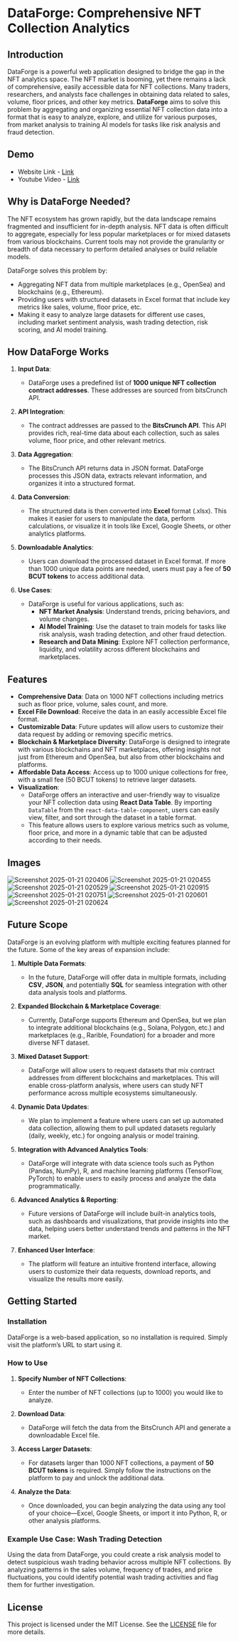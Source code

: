 # DataForge: Comprehensive NFT Collection Analytics

## Introduction

DataForge is a powerful web application designed to bridge the gap in the NFT analytics space. The NFT market is booming, yet there remains a lack of comprehensive, easily accessible data for NFT collections. Many traders, researchers, and analysts face challenges in obtaining data related to sales, volume, floor prices, and other key metrics. **DataForge** aims to solve this problem by aggregating and organizing essential NFT collection data into a format that is easy to analyze, explore, and utilize for various purposes, from market analysis to training AI models for tasks like risk analysis and fraud detection.

## Demo

   - Website Link - [Link](https://dataforge-xnfw.onrender.com/)
   - Youtube Video - [Link](https://youtu.be/M_fNwulVszY)


## Why is DataForge Needed?

The NFT ecosystem has grown rapidly, but the data landscape remains fragmented and insufficient for in-depth analysis. NFT data is often difficult to aggregate, especially for less popular marketplaces or for mixed datasets from various blockchains. Current tools may not provide the granularity or breadth of data necessary to perform detailed analyses or build reliable models. 

DataForge solves this problem by:

- Aggregating NFT data from multiple marketplaces (e.g., OpenSea) and blockchains (e.g., Ethereum).
- Providing users with structured datasets in Excel format that include key metrics like sales, volume, floor price, etc.
- Making it easy to analyze large datasets for different use cases, including market sentiment analysis, wash trading detection, risk scoring, and AI model training.

## How DataForge Works

1. **Input Data**:
   - DataForge uses a predefined list of **1000 unique NFT collection contract addresses**. These addresses are sourced from bitsCrunch API.
   
2. **API Integration**:
   - The contract addresses are passed to the **BitsCrunch API**. This API provides rich, real-time data about each collection, such as sales volume, floor price, and other relevant metrics.

3. **Data Aggregation**:
   - The BitsCrunch API returns data in JSON format. DataForge processes this JSON data, extracts relevant information, and organizes it into a structured format.

4. **Data Conversion**:
   - The structured data is then converted into **Excel** format (.xlsx). This makes it easier for users to manipulate the data, perform calculations, or visualize it in tools like Excel, Google Sheets, or other analytics platforms.

5. **Downloadable Analytics**:
   - Users can download the processed dataset in Excel format. If more than 1000 unique data points are needed, users must pay a fee of **50 BCUT tokens** to access additional data.

6. **Use Cases**:
   - DataForge is useful for various applications, such as:
     - **NFT Market Analysis**: Understand trends, pricing behaviors, and volume changes.
     - **AI Model Training**: Use the dataset to train models for tasks like risk analysis, wash trading detection, and other fraud detection.
     - **Research and Data Mining**: Explore NFT collection performance, liquidity, and volatility across different blockchains and marketplaces.

## Features

- **Comprehensive Data**: Data on 1000 NFT collections including metrics such as floor price, volume, sales count, and more.
- **Excel File Download**: Receive the data in an easily accessible Excel file format.
- **Customizable Data**: Future updates will allow users to customize their data request by adding or removing specific metrics.
- **Blockchain & Marketplace Diversity**: DataForge is designed to integrate with various blockchains and NFT marketplaces, offering insights not just from Ethereum and OpenSea, but also from other blockchains and platforms.
- **Affordable Data Access**: Access up to 1000 unique collections for free, with a small fee (50 BCUT tokens) to retrieve larger datasets.
- **Visualization**: 
   - DataForge offers an interactive and user-friendly way to visualize your NFT collection data using **React Data Table**. By importing `DataTable` from the `react-data-table-component`, users can easily view, filter, and sort through the dataset in a table format.
   - This feature allows users to explore various metrics such as volume, floor price, and more in a dynamic table that can be adjusted according to their needs.

## Images 

![Screenshot 2025-01-21 020406](https://github.com/user-attachments/assets/83382acd-71d3-42e6-a7c1-847a57d9a1f0)
![Screenshot 2025-01-21 020455](https://github.com/user-attachments/assets/efb57d88-b84e-42b3-a968-cc4b2ab92d1b)
![Screenshot 2025-01-21 020529](https://github.com/user-attachments/assets/491d8eb7-9b68-4134-8c99-04f3f3027802)
![Screenshot 2025-01-21 020915](https://github.com/user-attachments/assets/06d46a94-1615-49a4-80ce-b5dcd880b75c)
![Screenshot 2025-01-21 020751](https://github.com/user-attachments/assets/e638a212-82fe-4efe-9d10-0b02331c6719)
![Screenshot 2025-01-21 020601](https://github.com/user-attachments/assets/0ae375a0-0823-4950-807e-af71984db943)
![Screenshot 2025-01-21 020624](https://github.com/user-attachments/assets/25205190-f542-4ab5-803b-18d3e2fc21eb)


## Future Scope

DataForge is an evolving platform with multiple exciting features planned for the future. Some of the key areas of expansion include:

1. **Multiple Data Formats**:
   - In the future, DataForge will offer data in multiple formats, including **CSV**, **JSON**, and potentially **SQL** for seamless integration with other data analysis tools and platforms.

2. **Expanded Blockchain & Marketplace Coverage**:
   - Currently, DataForge supports Ethereum and OpenSea, but we plan to integrate additional blockchains (e.g., Solana, Polygon, etc.) and marketplaces (e.g., Rarible, Foundation) for a broader and more diverse NFT dataset.

3. **Mixed Dataset Support**:
   - DataForge will allow users to request datasets that mix contract addresses from different blockchains and marketplaces. This will enable cross-platform analysis, where users can study NFT performance across multiple ecosystems simultaneously.

4. **Dynamic Data Updates**:
   - We plan to implement a feature where users can set up automated data collection, allowing them to pull updated datasets regularly (daily, weekly, etc.) for ongoing analysis or model training.

5. **Integration with Advanced Analytics Tools**:
   - DataForge will integrate with data science tools such as Python (Pandas, NumPy), R, and machine learning platforms (TensorFlow, PyTorch) to enable users to easily process and analyze the data programmatically.

6. **Advanced Analytics & Reporting**:
   - Future versions of DataForge will include built-in analytics tools, such as dashboards and visualizations, that provide insights into the data, helping users better understand trends and patterns in the NFT market.

7. **Enhanced User Interface**:
   - The platform will feature an intuitive frontend interface, allowing users to customize their data requests, download reports, and visualize the results more easily.

## Getting Started

### Installation

DataForge is a web-based application, so no installation is required. Simply visit the platform’s URL to start using it.

### How to Use

1. **Specify Number of NFT Collections**:
   - Enter the number of NFT collections (up to 1000) you would like to analyze.
   
2. **Download Data**:
   - DataForge will fetch the data from the BitsCrunch API and generate a downloadable Excel file.
   
3. **Access Larger Datasets**:
   - For datasets larger than 1000 NFT collections, a payment of **50 BCUT tokens** is required. Simply follow the instructions on the platform to pay and unlock the additional data.

4. **Analyze the Data**:
   - Once downloaded, you can begin analyzing the data using any tool of your choice—Excel, Google Sheets, or import it into Python, R, or other analysis platforms.

### Example Use Case: Wash Trading Detection

Using the data from DataForge, you could create a risk analysis model to detect suspicious wash trading behavior across multiple NFT collections. By analyzing patterns in the sales volume, frequency of trades, and price fluctuations, you could identify potential wash trading activities and flag them for further investigation.

## License

This project is licensed under the MIT License. See the [LICENSE](LICENSE) file for more details.
